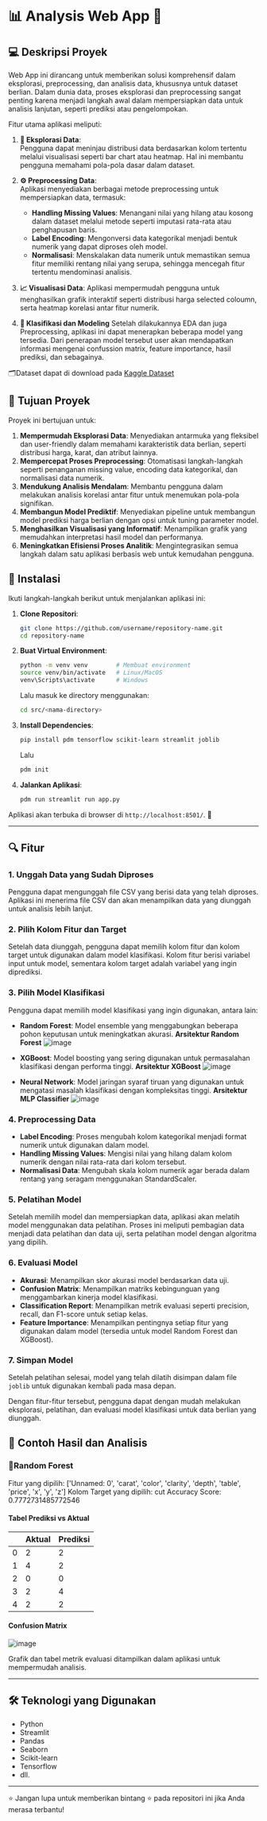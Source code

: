 
# 📊 Analysis Web App 🌟

## 💻 Deskripsi Proyek

Web App ini dirancang untuk memberikan solusi komprehensif dalam eksplorasi, preprocessing, dan analisis data, khususnya untuk dataset berlian. Dalam dunia data, proses eksplorasi dan preprocessing sangat penting karena menjadi langkah awal dalam mempersiapkan data untuk analisis lanjutan, seperti prediksi atau pengelompokan.


Fitur utama aplikasi meliputi:  
1. **🧮 Eksplorasi Data**:  
   Pengguna dapat meninjau distribusi data berdasarkan kolom tertentu melalui visualisasi seperti bar chart atau heatmap. Hal ini membantu pengguna memahami pola-pola dasar dalam dataset.
   
3. **⚙️ Preprocessing Data**:  
   Aplikasi menyediakan berbagai metode preprocessing untuk mempersiapkan data, termasuk:  
   - **Handling Missing Values**: Menangani nilai yang hilang atau kosong dalam dataset melalui metode seperti imputasi rata-rata atau penghapusan baris.  
   - **Label Encoding**: Mengonversi data kategorikal menjadi bentuk numerik yang dapat diproses oleh model.
   - **Normalisasi**: Menskalakan data numerik untuk memastikan semua fitur memiliki rentang nilai yang serupa, sehingga mencegah fitur tertentu mendominasi analisis.  

4. **📈 Visualisasi Data**:
   Aplikasi mempermudah pengguna untuk menghasilkan grafik interaktif seperti distribusi harga selected coloumn, serta heatmap korelasi antar fitur numerik.

6. **📌 Klasifikasi dan Modeling**
   Setelah dilakukannya EDA dan juga Preprocessing, aplikasi ini dapat menerapkan beberapa model yang tersedia. Dari penerapan model tersebut user akan mendapatkan informasi mengenai confussion matrix, feature importance, hasil prediksi, dan sebagainya.

🗂️Dataset dapat di download pada [Kaggle Dataset](https://www.kaggle.com/datasets/nancyalaswad90/diamonds-prices)

## 🎯 **Tujuan Proyek**  

Proyek ini bertujuan untuk:  
1. **Mempermudah Eksplorasi Data**: Menyediakan antarmuka yang fleksibel dan user-friendly dalam memahami karakteristik data berlian, seperti distribusi harga, karat, dan atribut lainnya.  
2. **Mempercepat Proses Preprocessing**: Otomatisasi langkah-langkah seperti penanganan missing value, encoding data kategorikal, dan normalisasi data numerik.  
3. **Mendukung Analisis Mendalam**: Membantu pengguna dalam melakukan analisis korelasi antar fitur untuk menemukan pola-pola signifikan.  
4. **Membangun Model Prediktif**: Menyediakan pipeline untuk membangun model prediksi harga berlian dengan opsi untuk tuning parameter model.  
5. **Menghasilkan Visualisasi yang Informatif**: Menampilkan grafik yang memudahkan interpretasi hasil model dan performanya.  
6. **Meningkatkan Efisiensi Proses Analitik**: Mengintegrasikan semua langkah dalam satu aplikasi berbasis web untuk kemudahan pengguna.

## 🚀 Instalasi

Ikuti langkah-langkah berikut untuk menjalankan aplikasi ini:

1. **Clone Repositori**:
   ```bash
   git clone https://github.com/username/repository-name.git
   cd repository-name
   ```

2. **Buat Virtual Environment**:
   ```bash
   python -m venv venv        # Membuat environment
   source venv/bin/activate   # Linux/MacOS
   venv\Scripts\activate      # Windows
   ```
   Lalu masuk ke directory menggunakan:
   ```bash
   cd src/<nama-directory>
   ```

4. **Install Dependencies**:
   ```bash
   pip install pdm tensorflow scikit-learn streamlit joblib
   ```
   Lalu
   ```bash
   pdm init
   ```

5. **Jalankan Aplikasi**:
   ```bash
   pdm run streamlit run app.py
   ```

Aplikasi akan terbuka di browser di `http://localhost:8501/`. 🎉

---

## 🔍 Fitur

### 1. **Unggah Data yang Sudah Diproses**
   Pengguna dapat mengunggah file CSV yang berisi data yang telah diproses. Aplikasi ini menerima file CSV dan akan menampilkan data yang diunggah untuk analisis lebih lanjut.

### 2. **Pilih Kolom Fitur dan Target**
   Setelah data diunggah, pengguna dapat memilih kolom fitur dan kolom target untuk digunakan dalam model klasifikasi. Kolom fitur berisi variabel input untuk model, sementara kolom target adalah variabel yang ingin diprediksi.

### 3. **Pilih Model Klasifikasi**
   Pengguna dapat memilih model klasifikasi yang ingin digunakan, antara lain:
   - **Random Forest**: Model ensemble yang menggabungkan beberapa pohon keputusan untuk meningkatkan akurasi.
     **Arsitektur Random Forest**
     ![image](https://github.com/user-attachments/assets/a2884d3d-4cee-4bcf-82ee-5c1b3376b96a)

   - **XGBoost**: Model boosting yang sering digunakan untuk permasalahan klasifikasi dengan performa tinggi.
     **Arsitektur XGBoost**
     ![image](https://github.com/user-attachments/assets/8d6b392c-c5fc-4cad-8bc0-224c7427ea63)

   - **Neural Network**: Model jaringan syaraf tiruan yang digunakan untuk mengatasi masalah klasifikasi dengan kompleksitas tinggi.
     **Arsitektur MLP Classifier**
     ![image](https://github.com/user-attachments/assets/44c9275c-0915-40f8-84be-51d1b6067950)

### 4. **Preprocessing Data**
   - **Label Encoding**: Proses mengubah kolom kategorikal menjadi format numerik untuk digunakan dalam model.
   - **Handling Missing Values**: Mengisi nilai yang hilang dalam kolom numerik dengan nilai rata-rata dari kolom tersebut.
   - **Normalisasi Data**: Mengubah skala kolom numerik agar berada dalam rentang yang seragam menggunakan StandardScaler.

### 5. **Pelatihan Model**
   Setelah memilih model dan mempersiapkan data, aplikasi akan melatih model menggunakan data pelatihan. Proses ini meliputi pembagian data menjadi data pelatihan dan data uji, serta pelatihan model dengan algoritma yang dipilih.

### 6. **Evaluasi Model**
   - **Akurasi**: Menampilkan skor akurasi model berdasarkan data uji.
   - **Confusion Matrix**: Menampilkan matriks kebingunguan yang menggambarkan kinerja model klasifikasi.
   - **Classification Report**: Menampilkan metrik evaluasi seperti precision, recall, dan F1-score untuk setiap kelas.
   - **Feature Importance**: Menampilkan pentingnya setiap fitur yang digunakan dalam model (tersedia untuk model Random Forest dan XGBoost).

### 7. **Simpan Model**
   Setelah pelatihan selesai, model yang telah dilatih disimpan dalam file `joblib` untuk digunakan kembali pada masa depan.

Dengan fitur-fitur tersebut, pengguna dapat dengan mudah melakukan eksplorasi, pelatihan, dan evaluasi model klasifikasi untuk data berlian yang diunggah.

## 📜 Contoh Hasil dan Analisis
### 🧩Random Forest
Fitur yang dipilih: ['Unnamed: 0', 'carat', 'color', 'clarity', 'depth', 'table', 'price', 'x', 'y', 'z']
Kolom Target yang dipilih: cut
Accuracy Score: 0.7772731485772546

#### Tabel Prediksi vs Aktual
|   | Aktual | Prediksi |
|---|--------|----------|
| 0 | 2      | 2        |
| 1 | 4      | 2        |
| 2 | 0      | 0        |
| 3 | 2      | 4        |
| 4 | 2      | 2        |

#### Confusion Matrix
![image](https://github.com/user-attachments/assets/7b311652-a331-428e-9a45-8fc1b67aa47d)


Grafik dan tabel metrik evaluasi ditampilkan dalam aplikasi untuk mempermudah analisis.

---

## 🛠 Teknologi yang Digunakan

- Python
- Streamlit
- Pandas
- Seaborn
- Scikit-learn
- Tensorflow
- dll.

---

⭐ Jangan lupa untuk memberikan bintang ⭐ pada repositori ini jika Anda merasa terbantu!
```
